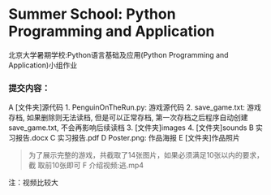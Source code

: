# Summer School: Python Programming and Application
北京大学暑期学校:Python语言基础及应用(Python Programming and Application)小组作业  
### 提交内容：
A [文件夹]源代码
    1. PenguinOnTheRun.py: 游戏源代码
    2. save_game.txt: 游戏存档, 如果删除则无法读档, 但是可以正常存档, 
       第一次存档之后程序自动创建save_game.txt, 不会再影响后续读档
    3. [文件夹]images
    4. [文件夹]sounds
B 实习报告.docx
C 实习报告.pdf
D Poster.png: 作品海报
E [文件夹]作品照片
> 为了展示完整的游戏，共截取了14张图片，如果必须满足10张以内的要求，截
  取前10张即可
F 介绍视频:逃.mp4
  
注：视频比较大
